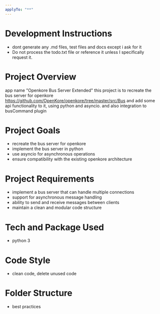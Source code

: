 ```yaml
---
applyTo: "**"
---
```


# Development Instructions

- dont generate any .md files, test files and docs except i ask for it
- Do not process the todo.txt file or reference it unless I specifically request it.

# Project Overview

app name "Openkore Bus Server Extended"
this project is to recreate the bus server for openkore https://github.com/OpenKore/openkore/tree/master/src/Bus
and add some api functionality to it, using python and asyncio.
and also integration to busCommand plugin

# Project Goals

- recreate the bus server for openkore
- implement the bus server in python
- use asyncio for asynchronous operations
- ensure compatibility with the existing openkore architecture

# Project Requirements

- implement a bus server that can handle multiple connections
- support for asynchronous message handling
- ability to send and receive messages between clients
- maintain a clean and modular code structure

# Tech and Package Used

- python 3

# Code Style

- clean code, delete unused code

# Folder Structure

- best practices
